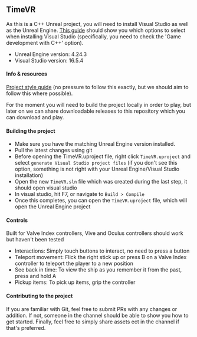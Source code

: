 ## TimeVR

As this is a C++ Unreal project, you will need to install Visual Studio as well as the Unreal Engine. [This guide](https://docs.unrealengine.com/en-US/Programming/Development/VisualStudioSetup/index.html) should show you which options to select when installing Visual Studio (specifically, you need to check the 'Game development with C++' option). 

- Unreal Engine version: 4.24.3  
- Visual Studio version: 16.5.4

#### Info & resources

[Project style guide](https://github.com/Allar/ue4-style-guide#structure) (no pressure to follow this exactly, but we should aim to follow this where possible).

For the moment you will need to build the project locally in order to play, but later on we can share downloadable releases to this repository which you can download and play.

#### Building the project

- Make sure you have the matching Unreal Engine version installed.
- Pull the latest changes using git
- Before opening the TimeVR.uproject file, right click `TimeVR.uproject` and select `generate Visual Studio project files` (if you don't see this option, something is not right with your Unreal Engine/Visual Studio installation)
- Open the new `TimeVR.sln` file which was created during the last step, it should open visual studio
- In visual studio, hit F7, or navigate to `Build > Compile`
- Once this completes, you can open the `TimeVR.uproject` file, which will open the Unreal Engine project

#### Controls

Built for Valve Index controllers, Vive and Oculus controllers should work but haven't been tested

- Interactions: Simply touch buttons to interact, no need to press a button
- Teleport movement: Flick the right stick up or press B on a Valve Index controller to teleport the player to a new position
- See back in time: To view the ship as you remember it from the past, press and hold A
- Pickup items: To pick up items, grip the controller

#### Contributing to the project

If you are familiar with Git, feel free to submit PRs with any changes or addition. If not, someone in the channel should be able to show you how to get started. Finally, feel free to simply share assets ect in the channel if that's preferred.
